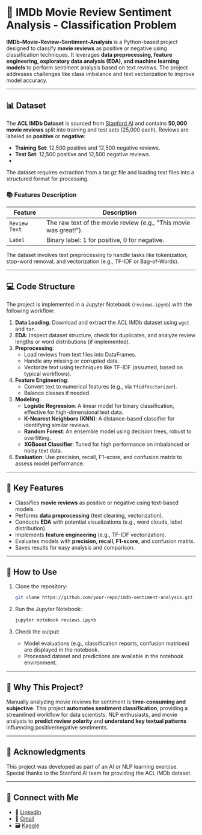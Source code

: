 # 🎥 IMDb Movie Review Sentiment Analysis - Classification Problem

**IMDb-Movie-Review-Sentiment-Analysis** is a Python-based project designed to classify **movie reviews** as positive or negative using classification techniques. It leverages **data preprocessing, feature engineering, exploratory data analysis (EDA), and machine learning models** to perform sentiment analysis based on text reviews. The project addresses challenges like class imbalance and text vectorization to improve model accuracy.

---

## 📊 Dataset

The **ACL IMDb Dataset** is sourced from [Stanford AI](http://ai.stanford.edu/~amaas/data/sentiment/) and contains **50,000 movie reviews** split into training and test sets (25,000 each). Reviews are labeled as **positive** or **negative**:

- **Training Set**: 12,500 positive and 12,500 negative reviews.
- **Test Set**: 12,500 positive and 12,500 negative reviews.
- 
The dataset requires extraction from a tar.gz file and loading text files into a structured format for processing.

### 📚 Features Description

| Feature            | Description                                                         |
| ------------------ | ------------------------------------------------------------------- |
| `Review Text`      | The raw text of the movie review (e.g., "This movie was great!").   |
| `Label`            | Binary label: 1 for positive, 0 for negative.                       |

The dataset involves text preprocessing to handle tasks like tokenization, stop-word removal, and vectorization (e.g., TF-IDF or Bag-of-Words).

---

## 💻 Code Structure

The project is implemented in a Jupyter Notebook (`reviews.ipynb`) with the following workflow:

1. **Data Loading**: Download and extract the ACL IMDb dataset using `wget` and `tar`.
2. **EDA**: Inspect dataset structure, check for duplicates, and analyze review lengths or word distributions (if implemented).
3. **Preprocessing**:
   - Load reviews from text files into DataFrames.
   - Handle any missing or corrupted data.
   - Vectorize text using techniques like TF-IDF (assumed, based on typical workflows).
4. **Feature Engineering**:
   - Convert text to numerical features (e.g., via `TfidfVectorizer`).
   - Balance classes if needed.
5. **Modeling**:
   - **Logistic Regression**: A linear model for binary classification, effective for high-dimensional text data.
   - **K-Nearest Neighbors (KNN)**: A distance-based classifier for identifying similar reviews.
   - **Random Forest**: An ensemble model using decision trees, robust to overfitting.
   - **XGBoost Classifier**: Tuned for high performance on imbalanced or noisy text data.
6. **Evaluation**: Use precision, recall, F1-score, and confusion matrix to assess model performance.

---

## 🚀 Key Features

- Classifies **movie reviews** as positive or negative using text-based models.
- Performs **data preprocessing** (text cleaning, vectorization).
- Conducts **EDA** with potential visualizations (e.g., word clouds, label distribution).
- Implements **feature engineering** (e.g., TF-IDF vectorization).
- Evaluates models with **precision, recall, F1-score**, and confusion matrix.
- Saves results for easy analysis and comparison.

---

## 📂 How to Use

1. Clone the repository:

   ```bash
   git clone https://github.com/your-repo/imdb-sentiment-analysis.git
   ```

2. Run the Jupyter Notebook:

   ```bash
   jupyter notebook reviews.ipynb
   ```

3. Check the output:
   - Model evaluations (e.g., classification reports, confusion matrices) are displayed in the notebook.
   - Processed dataset and predictions are available in the notebook environment.

---

## 📌 Why This Project?

Manually analyzing movie reviews for sentiment is **time-consuming and subjective**. This project **automates sentiment classification**, providing a streamlined workflow for data scientists, NLP enthusiasts, and movie analysts to **predict review polarity** and **understand key textual patterns** influencing positive/negative sentiments.

---

## 🙏 Acknowledgments

This project was developed as part of an AI or NLP learning exercise.  
Special thanks to the Stanford AI team for providing the ACL IMDb dataset.

---

## 🔗 Connect with Me

- 💼 [LinkedIn](https://www.linkedin.com/in/ehsan-samy/)
- 📧 [Gmail](mailto:ehsansamy9@gmail.com)
- 🗃️ [Kaggle](https://www.kaggle.com/ehsansamy)

